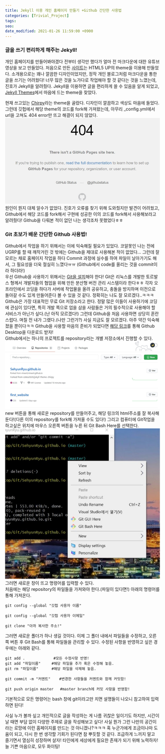 ```yaml
---
title: Jekyll 이용 개인 홈페이지 만들기 +Github 간단한 사용법
categories: [Trivial_Project]
tags:
seo:
date_modified: 2021-01-26 11:59:00 +0900
---
```


### 글을 쓰기 편리하게 해주는 Jekyll!

개인 홈페이지를 만들어봐야겠다 전부터 생각만 했다가 얼마 전 마크다운에 대한 유튜브 영상을 보고 만들었다. 처음으로 만든 [사이트](https://SehyunRyu.github.io/first_website)는 HTML5 UP의 theme을 이용해 만들었다. 소개용으로는 꽤나 깔끔한 디자인이었지만, 정작 개인 블로그처럼 마크다운을 통한 글을 쓰기는 어려웠다! 너무 많은 것을 노가다로 작업해야 할 것 같다는 것을 느꼈는데, 진호가 Jekyll을 알려줬다. Jekyll을 이용하면 글을 편리하게 쓸 수 있음을 알게 되었고, [Jekyll Themes](http://jekyllthemes.org/)에서 마음에 드는 theme을 찾았다.  
  
현재 쓰고있는 [Chirpy](https://github.com/cotes2020/jekyll-theme-chirpy)라는 theme을 골랐다. 디자인이 깔끔하고 색상도 마음에 들었다. 그런데 깃헙에서 해당 theme의 코드를 fork해 가져왔는데, 아무리 _config.yml에서 url을 고쳐도 404 error만 뜨고 해결이 되지 않았다.  ![404 Error](/assets/img/post/2021-1-26/404_error.jpg)  
원인이 뭔지 대체 알수가 없었다. 진호가 오류를 찾기 위해 도와줬지만 발견이 어려웠고, Github에서 해당 코드를 fork해서 구현에 성공한 이의 코드를 fork해서 사용해보라고 알려줬다! Github을 다뤄본 적이 없던 나는 생각조차 못했었다ㅎㅎ  

### Git 초보가 배운 간단한 Github 사용법!
Github에서 작업을 하기 위해서는 이에 익숙해질 필요가 있었다. 코알못인 나는 전에 UGRP를 할 때 깨작거린 것 밖에는 Github을 제대로 사용해본 적이 없었다... 그런데 잘 모르는 채로 홈페이지 작업을 하다 Commit 과정에 실수를 하여 파일이 날아가기도 해서, 그 필요성을 더욱 절실히 느꼈다ㅠㅠ (Github에서 code를 올리는 것을 commit이라 하더라!)  
우선 Github을 사용하기 위해서는 [Git을 설치](https://git-scm.com/downloads)해야 한다! Git은 리눅스를 개발한 토르발스 형께서 개발자들의 협업을 위해 만든 분산형 버전 관리 시스템이라 한다ㅎㅎ 각자 오프라인에서 코딩을 하다가 서버에 작업물을 올려 공유하고, 충돌을 방지하며 이전으로 돌아갈 수도 있게 만들어준다 볼 수 있을 것 같다. 정확히는 나도 잘 모르겠다..ㅋㅋㅋ  
Github은 가장 대표적인 무료 Git 저장소라고 한다. 정말 많은 이들이 사용하기에 코딩에 관심이 있다면, 특히 개발 쪽으로 업을 삼을 사람들은 거의 필수적으로 사용해야 할 서비스가 아닌가 싶다.(난 아직 모르겠다!) 그런데 Github을 처음 사용하면 상당히 혼란스럽다. 며칠 전 내가 그랬다.(나만 그런가?) 사실 지금도 잘 모르겠다. 아주 약간 익숙해졌을 뿐이다ㅋㅋ Github을 사용할 마음의 준비가 되었다면 [해당 링크](https://desktop.github.com/)를 통해 Github Desktop을 다운로드 받자!  
Github에서는 하나의 프로젝트를 repository라는 개별 저장소에서 진행할 수 있다. ![Repostiory](/assets/img/post/2021-1-26/repository.jpg)  
new 버튼을 통해 새로운 repository를 만들어주고, 해당 링크의 html주소를 잘 복사해 둔다!(다른 이의 repository를 fork해 가져올 수도 있다!) 그리고 컴퓨터에 Git작업을 하고싶은 위치에 마우스 오른쪽 버튼을 누른 뒤 Git Bash Here를 선택한다. ![Git Bash Here](/assets/img/post/2021-1-26/git_bash.jpg)  
그러면 새로운 창이 뜨고 명령어를 입력할 수 있다.  
처음에는 해당 repository의 파일들을 가져와야 한다.(파일이 있다면!) 아래의 명령어를 통해 가져온다.
```
git config --global "깃헙 사용자 이름"

git config --global "깃헙 사용자 이메일"

git clone "아까 복사한 주소!"
```
그러면 새로운 폴더가 하나 생길 것이다. 이제 그 폴더 내에서 파일들을 수정하고, 오른쪽 버튼 후 Git Bash를 통해 파일들을 관리할 수 있다. 수정된 사항을 반영하고 싶은 경우에는 아래와 같다.
```
git add .             #모든 수정사항 반영!
git add "파일이름"     #해당 파일을 추가 혹은 수정해 놓음.
git rm "파일이름"      #해당 파일을 삭제해 놓음.

git commit -m "커멘트"    #변경한 사항들을 커멘트와 함께 커밋함!

git push origin master   #master branch에 커밋 사항을 반영함!
```
기본적으로 모든 명령어는 bash 창에 git이라고만 치면 설명들이 나오니 참고하여 입력하면 된다!  
  
사실 누가 볼까 싶고 개인적으로 글을 작성하는 게 나름 귀찮은 일이기도 하지만, 시간이 날 때면 부담 없이 다양한 주제로 글을 작성해보고 싶다! 사실 뭔가 그런 나만의 공간이라는 로망에 이런 홈페이지를 만드는 것 아니겠나?ㅋㅋㅋ 혹 누군가에게 조금이나마 도움이 되고, 다시 한 번 생각할 기회가 된다면 참 뿌듯할 것 같다. 조급하게 느끼지 말고 즐기면서 열심히 성장하며 살자! 타인에게 세상에게 필요한 존재가 되기 위해 노력하자! 늘 기쁜 마음으로, 모두 화이팅!